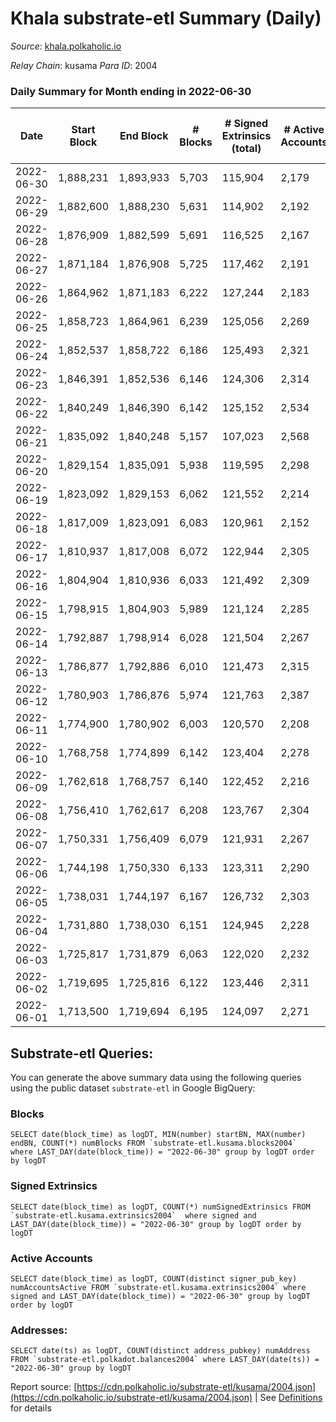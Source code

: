 # Khala substrate-etl Summary (Daily)

_Source_: [khala.polkaholic.io](https://khala.polkaholic.io)

*Relay Chain*: kusama
*Para ID*: 2004



### Daily Summary for Month ending in 2022-06-30


| Date | Start Block | End Block | # Blocks | # Signed Extrinsics (total) | # Active Accounts | # Passive | # New | # Addresses with Balances | # Events | # Transfers | # XCM Transfers In | # XCM Transfers Out |
| ---- | ----------- | --------- | -------- | --------------------------- | ----------------- | --------- | ----- | ------------------------- | -------- | ----------- | ------------------ | ------------------- |
| 2022-06-30 | 1,888,231 | 1,893,933 | 5,703  | 115,904 | 2,179 |  |  | 16,813 | 1,294,754 | 2,146 ($232,229.13) | 4 ($189.08) | 9 ($1,663.96) |
| 2022-06-29 | 1,882,600 | 1,888,230 | 5,631  | 114,902 | 2,192 |  |  | 16,801 | 1,284,019 | 2,010 ($111,399.92) | 8 ($415.51) | 6 ($238.11) |
| 2022-06-28 | 1,876,909 | 1,882,599 | 5,691  | 116,525 | 2,167 |  |  | 16,783 | 1,301,745 | 1,983 ($121,876.63) | 9 ($882.21) | 6 ($1,429.44) |
| 2022-06-27 | 1,871,184 | 1,876,908 | 5,725  | 117,462 | 2,191 |  |  | 16,764 | 1,313,402 | 2,139 ($160,600.32) | 5 ($578.76) | 6 ($1,406.77) |
| 2022-06-26 | 1,864,962 | 1,871,183 | 6,222  | 127,244 | 2,183 |  |  | 16,748 | 1,423,888 | 2,341 ($139,822.92) | 14 ($315.93) | 5 ($252.63) |
| 2022-06-25 | 1,858,723 | 1,864,961 | 6,239  | 125,056 | 2,269 |  |  | 16,709 | 1,406,506 | 1,981 ($260,531.33) | 16 ($3,472.30) | 13 ($586.47) |
| 2022-06-24 | 1,852,537 | 1,858,722 | 6,186  | 125,493 | 2,321 |  |  | 16,678 | 1,373,173 | 1,898 ($248,902.24) | 22 ($459.50) | 9 ($280.41) |
| 2022-06-23 | 1,846,391 | 1,852,536 | 6,146  | 124,306 | 2,314 |  |  | 16,645 | 1,278,083 | 2,208 ($160,614.25) | 27 ($1,297.00) | 5 ($653.30) |
| 2022-06-22 | 1,840,249 | 1,846,390 | 6,142  | 125,152 | 2,534 |  |  | 16,597 | 1,275,396 | 2,268 ($186,521.66) | 43 ($675.05) | 8 ($1,422.15) |
| 2022-06-21 | 1,835,092 | 1,840,248 | 5,157  | 107,023 | 2,568 |  |  | 16,435 | 1,090,648 | 2,349 ($239,437.04) | 46 ($992.57) | 5 ($206.84) |
| 2022-06-20 | 1,829,154 | 1,835,091 | 5,938  | 119,595 | 2,298 |  |  | 16,281 | 1,224,645 | 2,249 ($168,785.43) | 3 ($83.71) | 4 ($271.52) |
| 2022-06-19 | 1,823,092 | 1,829,153 | 6,062  | 121,552 | 2,214 |  |  | 16,275 | 1,248,091 | 2,288 ($167,982.73) | 4 ($1,728.46) | 3 ($253.82) |
| 2022-06-18 | 1,817,009 | 1,823,091 | 6,083  | 120,961 | 2,152 |  |  | 16,267 | 1,244,608 | 1,855 ($79,422.71) | 1 ($5.00) | 11 ($1,185.62) |
| 2022-06-17 | 1,810,937 | 1,817,008 | 6,072  | 122,944 | 2,305 |  |  | 16,263 | 1,259,076 | 2,339 ($141,962.17) | 9 ($1,906.27) | 4 ($234.80) |
| 2022-06-16 | 1,804,904 | 1,810,936 | 6,033  | 121,492 | 2,309 |  |  | 16,221 | 1,246,481 | 2,273 ($268,675.05) | 3 ($256.76) | 6 ($281.84) |
| 2022-06-15 | 1,798,915 | 1,804,903 | 5,989  | 121,124 | 2,285 |  |  | 16,254 | 1,244,796 | 2,526 ($184,427.27) | 7 ($2,456.41) | 6 ($1,755.05) |
| 2022-06-14 | 1,792,887 | 1,798,914 | 6,028  | 121,504 | 2,267 |  |  | 16,229 | 1,247,928 | 2,482 ($167,057.86) | 9 ($230.27) | 14 ($259.29) |
| 2022-06-13 | 1,786,877 | 1,792,886 | 6,010  | 121,473 | 2,315 |  |  | 16,204 | 1,246,789 | 2,809 ($274,225.96) | 10 ($6,141.28) | 9 ($3,770.42) |
| 2022-06-12 | 1,780,903 | 1,786,876 | 5,974  | 121,763 | 2,387 |  |  | 16,146 | 1,247,768 | 2,747 ($87,916.02) | 8 ($1,664.75) | 11 ($3,647.09) |
| 2022-06-11 | 1,774,900 | 1,780,902 | 6,003  | 120,570 | 2,208 |  |  | 16,133 | 1,266,480 | 2,243 ($215,208.15) | 6 ($2,254.90) | 9 ($1,935.87) |
| 2022-06-10 | 1,768,758 | 1,774,899 | 6,142  | 123,404 | 2,278 |  |  | 16,128 | 1,295,141 | 2,356 ($285,226.87) | 2 ($502.36) | 10 ($1,414.66) |
| 2022-06-09 | 1,762,618 | 1,768,757 | 6,140  | 122,452 | 2,216 |  |  | 16,112 | 1,283,915 | 1,860 ($159,845.14) | 8 ($1,293.14) | 9 ($676.37) |
| 2022-06-08 | 1,756,410 | 1,762,617 | 6,208  | 123,767 | 2,304 |  |  | 16,091 | 1,297,938 | 2,174 ($241,696.28) | 12 ($897.40) | 11 ($797.00) |
| 2022-06-07 | 1,750,331 | 1,756,409 | 6,079  | 121,931 | 2,267 |  |  | 16,063 | 1,271,813 | 2,243 ($279,451.54) | 20 ($1,939.59) | 11 ($329.29) |
| 2022-06-06 | 1,744,198 | 1,750,330 | 6,133  | 123,311 | 2,290 |  |  | 16,031 | 1,290,715 | 2,332 ($212,392.45) | 8 ($207.51) | 8 ($7,573.49) |
| 2022-06-05 | 1,738,031 | 1,744,197 | 6,167  | 126,732 | 2,303 |  |  | 16,013 | 1,317,900 | 2,004 ($142,417.35) | 5 ($232.05) | 8 ($254.51) |
| 2022-06-04 | 1,731,880 | 1,738,030 | 6,151  | 124,945 | 2,228 |  |  | 16,008 | 1,301,072 | 1,659 ($124,906.62) | 2 ($82.61) | 9 ($349.13) |
| 2022-06-03 | 1,725,817 | 1,731,879 | 6,063  | 122,020 | 2,232 |  |  | 15,997 | 1,267,160 | 1,941 ($172,685.52) | 6 ($2,984.20) | 16 ($3,005.22) |
| 2022-06-02 | 1,719,695 | 1,725,816 | 6,122  | 123,446 | 2,311 |  |  | 15,971 | 1,284,877 | 2,120 ($305,724.01) | 12 ($1,644.96) | 17 ($1,691.81) |
| 2022-06-01 | 1,713,500 | 1,719,694 | 6,195  | 124,097 | 2,271 |  |  | 15,938 | 1,294,337 | 2,079 ($111,774.84) | 7 ($66.17) | 17 ($777.12) |

## Substrate-etl Queries:
You can generate the above summary data using the following queries using the public dataset `substrate-etl` in Google BigQuery:


### Blocks
```
SELECT date(block_time) as logDT, MIN(number) startBN, MAX(number) endBN, COUNT(*) numBlocks FROM `substrate-etl.kusama.blocks2004`  where LAST_DAY(date(block_time)) = "2022-06-30" group by logDT order by logDT
```


### Signed Extrinsics
```
SELECT date(block_time) as logDT, COUNT(*) numSignedExtrinsics FROM `substrate-etl.kusama.extrinsics2004`  where signed and LAST_DAY(date(block_time)) = "2022-06-30" group by logDT order by logDT
```


### Active Accounts
```
SELECT date(block_time) as logDT, COUNT(distinct signer_pub_key) numAccountsActive FROM `substrate-etl.kusama.extrinsics2004` where signed and LAST_DAY(date(block_time)) = "2022-06-30" group by logDT order by logDT
```


### Addresses:
```
SELECT date(ts) as logDT, COUNT(distinct address_pubkey) numAddress FROM `substrate-etl.polkadot.balances2004` where LAST_DAY(date(ts)) = "2022-06-30" group by logDT
```



Report source: [https://cdn.polkaholic.io/substrate-etl/kusama/2004.json](https://cdn.polkaholic.io/substrate-etl/kusama/2004.json) | See [Definitions](/DEFINITIONS.md) for details
